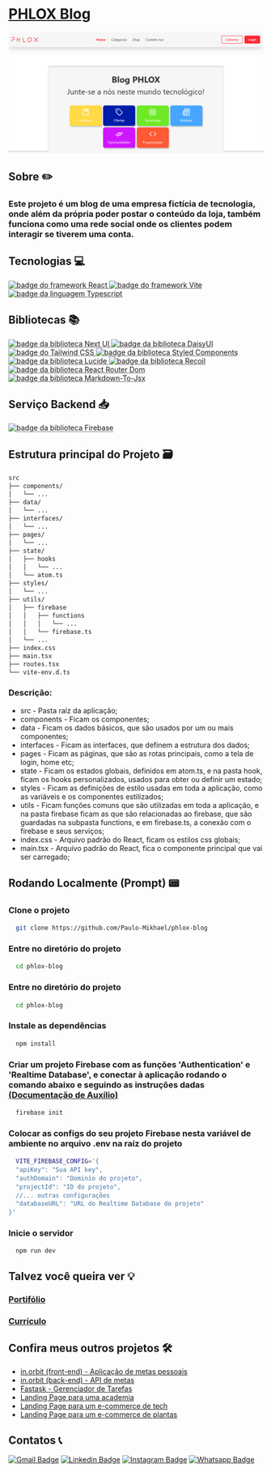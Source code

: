 # [PHLOX Blog](https://phlox-blog.vercel.app/)
[![página principal da aplicação](public/images/phlox-blog.png)](https://phlox-blog.vercel.app/)

## Sobre ✏️
### Este projeto é um blog de uma empresa fictícia de tecnologia, onde além da própria poder postar o conteúdo da loja, também funciona como uma rede social onde os clientes podem interagir se tiverem uma conta.

## Tecnologias 💻
<div>
  <abbr title="React - Framework Javascript" >
    <img src="https://img.shields.io/badge/React-61DAFB.svg?style=for-the-badge&logo=React&logoColor=black" alt="badge do framework React" />
  </abbr>
  <abbr title="Vite - Framework Javascript" >
    <img src="https://img.shields.io/badge/Vite-646CFF.svg?style=for-the-badge&logo=Vite&logoColor=white" alt="badge do framework Vite" />
  </abbr>
  <abbr title="Typescript - Linguagem fortemente tipada">
    <img src="https://img.shields.io/badge/TypeScript-3178C6.svg?style=for-the-badge&logo=TypeScript&logoColor=white" alt="badge da linguagem Typescript" />
  </abbr>
</div>

## Bibliotecas 📚
<div>
  <abbr title="Next UI - Biblioteca de componentes (Design System)">
    <img src="https://img.shields.io/badge/NextUI-000000.svg?style=for-the-badge&logo=NextUI&logoColor=white" alt="badge da biblioteca Next UI" />
  </abbr>
  <abbr title="DaisyUI - Biblioteca de componentes (Design System)">
    <img src="https://img.shields.io/badge/DaisyUI-5A0EF8.svg?style=for-the-badge&logo=DaisyUI&logoColor=white" alt="badge da biblioteca DaisyUI" />
  </abbr>
  <abbr title="Tailwind CSS - Biblioteca de estilização">
    <img src="https://img.shields.io/badge/Tailwind%20CSS-06B6D4.svg?style=for-the-badge&logo=Tailwind-CSS&logoColor=white" alt="badge do Tailwind CSS" />
  </abbr>
  <abbr title="Styled Components - Biblioteca para fazer componentes estilizados" >
    <img src="https://img.shields.io/badge/styledcomponents-DB7093.svg?style=for-the-badge&logo=styled-components&logoColor=white" alt="badge da biblioteca Styled Components" />
  </abbr>
  <abbr title="Lucide - Biblioteca de ícones">
    <img src="https://img.shields.io/badge/Lucide-F56565.svg?style=for-the-badge&logo=Lucide&logoColor=white" alt="badge da biblioteca Lucide" />
  </abbr>
  <abbr title="Recoil - Biblioteca de gerenciamento de estados">
    <img src="https://img.shields.io/badge/Recoil-3578E5.svg?style=for-the-badge&logo=Recoil&logoColor=white" alt="badge da biblioteca Recoil" />
  </abbr>
  <abbr title="React Router Dom - Biblioteca para criar rotas">
    <img src="https://img.shields.io/badge/React%20Router-CA4245.svg?style=for-the-badge&logo=React-Router&logoColor=white" alt="badge da biblioteca React Router Dom" />
  </abbr>
  <abbr title="Markdown-To-Jsx - Biblioteca para renderizar markdown como componentes">
    <img src="https://img.shields.io/badge/Markdown-000000.svg?style=for-the-badge&logo=Markdown&logoColor=white" alt="badge da biblioteca Markdown-To-Jsx" />
  </abbr>
</div>

## Serviço Backend 📥
<div>
  <abbr title="Firebase - Plataforma backend para guardar informações">
    <img src="https://img.shields.io/badge/Firebase-DD2C00.svg?style=for-the-badge&logo=Firebase&logoColor=white" alt="badge da biblioteca Firebase" />
  </abbr>
</div>

## Estrutura principal do Projeto 🗃️
```plaintext
src
├── components/
│   └── ...
├── data/
│   └── ...
├── interfaces/
│   └── ...
├── pages/
│   └── ...
├── state/
│   ├── hooks
│   │   └── ...
│   └── atom.ts
├── styles/
│   └── ...
├── utils/
│   ├── firebase
│   │   ├── functions
│   │   │   └── ...
│   │   └── firebase.ts
│   └── ...
├── index.css
├── main.tsx
├── routes.tsx
└── vite-env.d.ts
```
### Descrição:
- src - Pasta raíz da aplicação;
- components - Ficam os componentes;
- data - Ficam os dados básicos, que são usados por um ou mais componentes;
- interfaces - Ficam as interfaces, que definem a estrutura dos dados;
- pages - Ficam as páginas, que são as rotas principais, como a tela de login, home etc;
- state - Ficam os estados globais, definidos em atom.ts, e na pasta hook, ficam os hooks personalizados, usados para obter ou definir um estado;
- styles - Ficam as definições de estilo usadas em toda a aplicação, como as variáveis e os componentes estilizados;
- utils - Ficam funções comuns que são utilizadas em toda a aplicação, e na pasta firebase ficam as que são relacionadas ao firebase, que são guardadas na subpasta functions, e em firebase.ts, a conexão com o firebase e seus serviços;
- index.css - Arquivo padrão do React, ficam os estilos css globais;
- main.tsx - Arquivo padrão do React, fica o componente principal que vai ser carregado;

## Rodando Localmente (Prompt) 📟
### Clone o projeto
```bash
  git clone https://github.com/Paulo-Mikhael/phlox-blog
```
### Entre no diretório do projeto
```bash
  cd phlox-blog
```
### Entre no diretório do projeto
```bash
  cd phlox-blog
```
### Instale as dependências
```bash
  npm install
```
### Criar um projeto Firebase com as funções 'Authentication' e 'Realtime Database', e conectar à aplicação rodando o comando abaixo e seguindo as instruções dadas [(Documentação de Auxílio)](https://firebase.google.com/docs/cli?hl=pt-br#initialize_a_firebase_project)
```bash
  firebase init
```
### Colocar as configs do seu projeto Firebase nesta variável de ambiente no arquivo .env na raíz do projeto
```bash
  VITE_FIREBASE_CONFIG='{
  "apiKey": "Sua API key",
  "authDomain": "Dominío do projeto",
  "projectId": "ID do projeto",
  //... outras configurações
  "databaseURL": "URL do Realtime Database do projeto"
}'
```
### Inicie o servidor
```bash
  npm run dev
```

## Talvez você queira ver 💡
  ### [Portifólio](https://portifolio-react-three.vercel.app/)
  ### [Currículo](https://docs.google.com/document/d/1xhimUtV6EM7c1GtwBwAHsIonX1HjoLSi/edit)

## Confira meus outros projetos 🛠️
  - [in.orbit (front-end) - Aplicação de metas pessoais](https://github.com/Paulo-Mikhael/in-orbit-frontend?tab=readme-ov-file#readme)
  - [in.orbit (back-end) - API de metas](https://github.com/Paulo-Mikhael/in-orbit-backend?tab=readme-ov-file#readme)
  - [Fastask - Gerenciador de Tarefas](https://github.com/Paulo-Mikhael/fastask?tab=readme-ov-file#readme)
  - [Landing Page para uma academia](https://github.com/Paulo-Mikhael/academia-landing-page?tab=readme-ov-file#readme)
  - [Landing Page para um e-commerce de tech](https://github.com/Paulo-Mikhael/phlox?tab=readme-ov-file#readme)
  - [Landing Page para um e-commerce de plantas](https://github.com/Paulo-Mikhael/casa-verde?tab=readme-ov-file#readme)

## Contatos 📞
  [![Gmail Badge](https://img.shields.io/badge/Gmail-EA4335.svg?style=for-the-badge&logo=Gmail&logoColor=white)](https://portifolio-react-three.vercel.app/contacts)
  [![Linkedin Badge](https://img.shields.io/badge/LinkedIn-0A66C2.svg?style=for-the-badge&logo=LinkedIn&logoColor=white)](https://www.linkedin.com/in/paulo-miguel-4b706022b/)
  [![Instagram Badge](https://img.shields.io/badge/Instagram-E4405F.svg?style=for-the-badge&logo=Instagram&logoColor=white)](https://www.instagram.com/pa__miguel?igsh=MWxoYzdqNGluZWcyaA%3D%3D)
  [![Whatsapp Badge](https://img.shields.io/badge/WhatsApp-25D366.svg?style=for-the-badge&logo=WhatsApp&logoColor=white)](https://api.whatsapp.com/send/?phone=5592992813253&text=Ol%C3%A1%21+Gostaria+de+fazer+uma+oferta...&type=phone_number&app_absent=0)